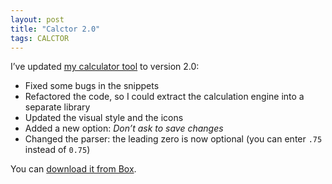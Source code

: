 ```yaml
---
layout: post
title: "Calctor 2.0"
tags: CALCTOR
---
```


I’ve updated [my calculator tool]({{site.url}}/projects/calctor/) to version 2.0:

- Fixed some bugs in the snippets
- Refactored the code, so I could extract the calculation engine into a separate library
- Updated the visual style and the icons
- Added a new option: *Don’t ask to save changes*
- Changed the parser: the leading zero is now optional (you can enter `.75` instead of `0.75`)

You can [download it from Box](https://app.box.com/s/hd1fulwrkasfnm2qxeev).
